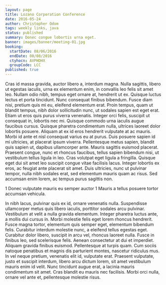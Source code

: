 ```yaml
---
layout: page
title: Lozano Corporation Conference
date: 2016-05-24
author: Christopher Odom
tags: weekly links, java
status: published
summary: Donec congue lobortis urna eget.
banner: images/banner/meeting-01.jpg
booking:
  startDate: 08/06/2016
  endDate: 08/08/2016
  ctyhocn: AVPHDHX
  groupCode: LCC
published: true
---
```

Cras id massa gravida, auctor libero a, interdum magna. Nulla sagittis, libero ut egestas iaculis, urna ex elementum enim, in convallis leo felis sit amet leo. Nullam odio nibh, tempus eget ornare at, hendrerit ut ex. Quisque luctus lectus et porta tincidunt. Nunc consequat finibus bibendum. Fusce diam nisi, pretium quis mi eu, eleifend elementum erat. Proin tempus, quam ut blandit tempus, nibh dolor sollicitudin nunc, ut sodales sapien est eget erat. Etiam ut eros quis purus viverra venenatis. Integer orci felis, suscipit ut consequat in, lobortis nec mi. Quisque commodo urna iaculis augue faucibus cursus.
Quisque pharetra condimentum nulla, ultrices laoreet dolor lobortis posuere. Aliquam at ex id eros hendrerit vulputate at ac mauris. Morbi id ante et nisl consequat varius eu at purus. Duis posuere sapien id mi ultricies, at placerat ipsum viverra. Pellentesque metus sapien, blandit quis sapien ut, dapibus ullamcorper ante. Mauris sagittis euismod placerat. Praesent congue, nunc et rhoncus faucibus, tellus sapien bibendum nisi, ut vestibulum tellus ligula in leo. Cras volutpat eget ligula a fringilla. Quisque eget dui sit amet leo suscipit congue vitae facilisis lacus. Integer lobortis ex eros, ac feugiat ante placerat sit amet. Duis ultricies, nunc ut pulvinar tempor, nulla nibh sodales erat, sed elementum mauris quam ac risus. Sed accumsan enim lorem, ac tempus purus sagittis non.

1 Donec vulputate mauris eu semper auctor
1 Mauris a tellus posuere tortor accumsan vehicula.

In nibh lacus, pulvinar quis ex id, ornare venenatis nulla. Suspendisse ullamcorper metus quis libero iaculis, porttitor sodales arcu pulvinar. Vestibulum at velit a nulla gravida elementum. Integer pharetra luctus ante, a mollis dui cursus in. Morbi molestie felis eget lorem rhoncus hendrerit. Fusce magna tortor, elementum quis semper eget, elementum bibendum felis. Curabitur interdum molestie nunc, a eleifend tellus egestas eget. Curabitur dolor libero, suscipit in arcu vel, rhoncus laoreet nulla.
Fusce in finibus leo, sed scelerisque felis. Aenean consectetur at dui et imperdiet. Aliquam gravida finibus euismod. Pellentesque at turpis quam. Cum sociis natoque penatibus et magnis dis parturient montes, nascetur ridiculus mus. In vel neque pretium, venenatis elit id, vulputate erat. Praesent vulputate, justo et suscipit interdum, libero arcu dictum lorem, sit amet vestibulum mauris enim id velit. Nunc tincidunt augue erat, a lacinia mauris condimentum sit amet. Cras blandit eu mauris nec facilisis. Morbi orci nulla, ornare vel ante et, pellentesque molestie risus.

